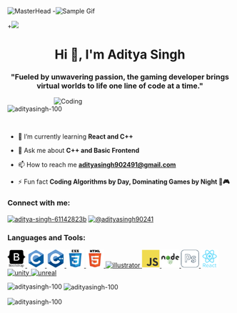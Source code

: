 ![MasterHead](https://1.bp.blogspot.com/-7A4WynwLsMw/XbBpCXG8fHI/AAAAAAAAMt4/uOa1bpLskYgrwGbllhSu2SDj_Mig8SXJQCLcBGAsYHQ/s1600/2000_600px.gif)
-![Sample Gif]([http://i.imgur.com/______.gif](https://user-images.githubusercontent.com/74038190/225813708-98b745f2-7d22-48cf-9150-083f1b00d6c9.gif))

+<img src="/art/sample.gif?raw=true" width="200px">
<h1 align="center">Hi 👋, I'm Aditya Singh</h1>
<h3 align="center">"Fueled by unwavering passion, the gaming developer brings virtual worlds to life one line of code at a time."</h3>
<img align="right" alt="Coding" width="400" src="https://media1.giphy.com/media/1ylOHgLDKw7eD8WgoB/giphy.gif?cid=ecf05e47iq9cz9x1higrluo6ro0nrw1emucpsmavmj581c46&ep=v1_gifs_search&rid=giphy.gif&ct=g">

<p align="left"> <img src="https://komarev.com/ghpvc/?username=adityasingh-100&label=Profile%20views&color=0e75b6&style=flat" alt="adityasingh-100" /> </p>

<p align="left"> <a href="https://twitter.com/" target="blank"><img src="https://img.shields.io/twitter/follow/?logo=twitter&style=for-the-badge" alt="" /></a> </p>

- 🌱 I’m currently learning **React and C++**

- 💬 Ask me about **C++ and Basic Frontend**

- 📫 How to reach me **adityasingh902491@gmail.com**

- ⚡ Fun fact **Coding Algorithms by Day, Dominating Games by Night 🌙🎮**

<h3 align="left">Connect with me:</h3>
<p align="left">
<a href="https://linkedin.com/in/aditya-singh-61142823b" target="blank"><img align="center" src="https://raw.githubusercontent.com/rahuldkjain/github-profile-readme-generator/master/src/images/icons/Social/linked-in-alt.svg" alt="aditya-singh-61142823b" height="30" width="40" /></a>
<a href="https://www.hackerrank.com/@adityasingh90241" target="blank"><img align="center" src="https://raw.githubusercontent.com/rahuldkjain/github-profile-readme-generator/master/src/images/icons/Social/hackerrank.svg" alt="@adityasingh90241" height="30" width="40" /></a>
</p>

<h3 align="left">Languages and Tools:</h3>
<p align="left"> <a href="https://getbootstrap.com" target="_blank" rel="noreferrer"> <img src="https://raw.githubusercontent.com/devicons/devicon/master/icons/bootstrap/bootstrap-plain-wordmark.svg" alt="bootstrap" width="40" height="40"/> </a> <a href="https://www.cprogramming.com/" target="_blank" rel="noreferrer"> <img src="https://raw.githubusercontent.com/devicons/devicon/master/icons/c/c-original.svg" alt="c" width="40" height="40"/> </a> <a href="https://www.w3schools.com/cpp/" target="_blank" rel="noreferrer"> <img src="https://raw.githubusercontent.com/devicons/devicon/master/icons/cplusplus/cplusplus-original.svg" alt="cplusplus" width="40" height="40"/> </a> <a href="https://www.w3schools.com/css/" target="_blank" rel="noreferrer"> <img src="https://raw.githubusercontent.com/devicons/devicon/master/icons/css3/css3-original-wordmark.svg" alt="css3" width="40" height="40"/> </a> <a href="https://www.w3.org/html/" target="_blank" rel="noreferrer"> <img src="https://raw.githubusercontent.com/devicons/devicon/master/icons/html5/html5-original-wordmark.svg" alt="html5" width="40" height="40"/> </a> <a href="https://www.adobe.com/in/products/illustrator.html" target="_blank" rel="noreferrer"> <img src="https://www.vectorlogo.zone/logos/adobe_illustrator/adobe_illustrator-icon.svg" alt="illustrator" width="40" height="40"/> </a> <a href="https://developer.mozilla.org/en-US/docs/Web/JavaScript" target="_blank" rel="noreferrer"> <img src="https://raw.githubusercontent.com/devicons/devicon/master/icons/javascript/javascript-original.svg" alt="javascript" width="40" height="40"/> </a> <a href="https://nodejs.org" target="_blank" rel="noreferrer"> <img src="https://raw.githubusercontent.com/devicons/devicon/master/icons/nodejs/nodejs-original-wordmark.svg" alt="nodejs" width="40" height="40"/> </a> <a href="https://www.photoshop.com/en" target="_blank" rel="noreferrer"> <img src="https://raw.githubusercontent.com/devicons/devicon/master/icons/photoshop/photoshop-line.svg" alt="photoshop" width="40" height="40"/> </a> <a href="https://reactjs.org/" target="_blank" rel="noreferrer"> <img src="https://raw.githubusercontent.com/devicons/devicon/master/icons/react/react-original-wordmark.svg" alt="react" width="40" height="40"/> </a> <a href="https://unity.com/" target="_blank" rel="noreferrer"> <img src="https://www.vectorlogo.zone/logos/unity3d/unity3d-icon.svg" alt="unity" width="40" height="40"/> </a> <a href="https://unrealengine.com/" target="_blank" rel="noreferrer"> <img src="https://raw.githubusercontent.com/kenangundogan/fontisto/036b7eca71aab1bef8e6a0518f7329f13ed62f6b/icons/svg/brand/unreal-engine.svg" alt="unreal" width="40" height="40"/> </a> </p>

<p><img align="left" src="https://github-readme-stats.vercel.app/api/top-langs?username=adityasingh-100&show_icons=true&locale=en&layout=compact" alt="adityasingh-100" /></p>

<p>&nbsp;<img align="center" src="https://github-readme-stats.vercel.app/api?username=adityasingh-100&show_icons=true&locale=en" alt="adityasingh-100" /></p>

<p><img align="center" src="https://github-readme-streak-stats.herokuapp.com/?user=adityasingh-100&" alt="adityasingh-100" /></p>
